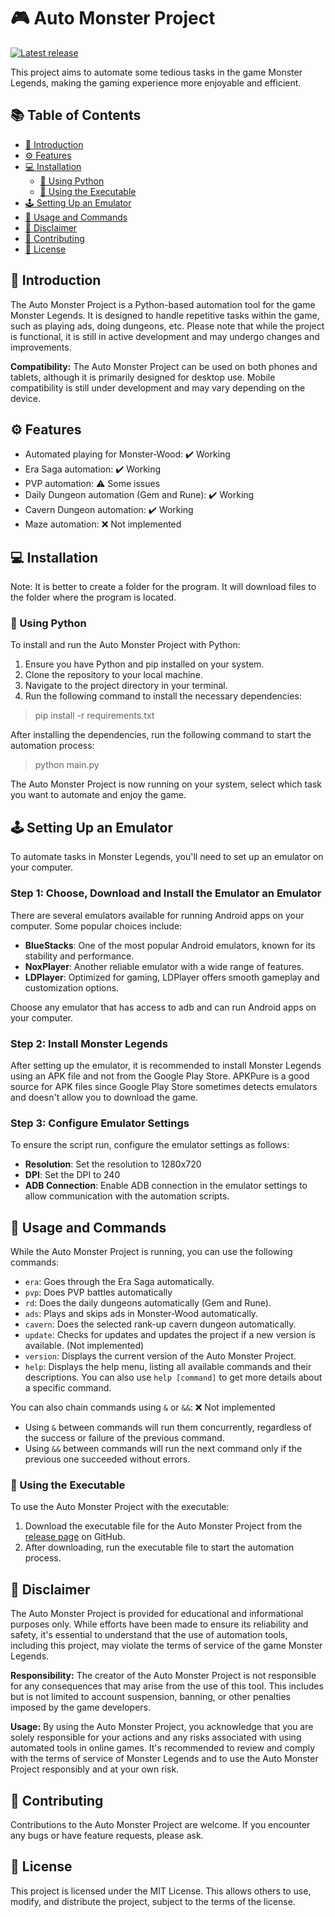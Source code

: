# 🎮 Auto Monster Project

[![Latest release](https://img.shields.io/github/v/release/some-guy250/AutoMonster?style=for-the-badge)](../../releases/latest)

This project aims to automate some tedious tasks in the game Monster Legends, making the gaming experience more
enjoyable and efficient.

## 📚 Table of Contents

- [🎯 Introduction](#-introduction)
- [⚙️ Features](#-features)
- [💻 Installation](#-installation)
    - [🐍 Using Python](#-using-python)
    - [🚀 Using the Executable](#-using-the-executable)
- [🕹️ Setting Up an Emulator](#-setting-up-an-emulator)
- [💬 Usage and Commands](#-usage-and-commands)
- [🚨 Disclaimer](#-disclaimer)
- [🤝 Contributing](#-contributing)
- [📜 License](#-license)

## 🎯 Introduction

The Auto Monster Project is a Python-based automation tool for the game Monster Legends. It is designed to handle
repetitive tasks within the game, such as playing ads, doing dungeons, etc. Please note that while the project is
functional, it is still in active development and may undergo changes and improvements.

**Compatibility:** The Auto Monster Project can be used on both phones and tablets, although it is primarily designed
for desktop use.
Mobile compatibility is still under development and may vary depending on the device.

## ⚙️ Features

- Automated playing for Monster-Wood: ✔️ Working
- Era Saga automation: ✔️ Working
- PVP automation: ⚠️ Some issues
- Daily Dungeon automation (Gem and Rune): ✔️ Working
- Cavern Dungeon automation: ✔️ Working
- Maze automation: ❌ Not implemented

## 💻 Installation

Note: It is better to create a folder for the program. It will download files to the folder where the program is
located.

### 🐍 Using Python

To install and run the Auto Monster Project with Python:

1. Ensure you have Python and pip installed on your system.
2. Clone the repository to your local machine.
3. Navigate to the project directory in your terminal.
4. Run the following command to install the necessary dependencies:

> pip install -r requirements.txt

After installing the dependencies, run the following command to start the automation process:

> python main.py

The Auto Monster Project is now running on your system, select which task you want to automate and enjoy the game.

## 🕹️ Setting Up an Emulator

To automate tasks in Monster Legends, you'll need to set up an emulator on your computer.

### Step 1: Choose, Download and Install the Emulator an Emulator

There are several emulators available for running Android apps on your computer. Some popular choices include:

- **BlueStacks**: One of the most popular Android emulators, known for its stability and performance.
- **NoxPlayer**: Another reliable emulator with a wide range of features.
- **LDPlayer**: Optimized for gaming, LDPlayer offers smooth gameplay and customization options.

Choose any emulator that has access to adb and can run Android apps on your computer.

### Step 2: Install Monster Legends

After setting up the emulator, it is recommended to install Monster Legends using an APK file and not from the Google
Play Store. APKPure is a good source for APK files since Google Play Store sometimes detects emulators and doesn't allow
you to download the game.

### Step 3: Configure Emulator Settings

To ensure the script run, configure the emulator settings as follows:

- **Resolution**: Set the resolution to 1280x720
- **DPI**: Set the DPI to 240
- **ADB Connection**: Enable ADB connection in the emulator settings to allow communication with the automation scripts.

## 💬 Usage and Commands

While the Auto Monster Project is running, you can use the following commands:

- `era`: Goes through the Era Saga automatically.
- `pvp`: Does PVP battles automatically
- `rd`: Does the daily dungeons automatically (Gem and Rune).
- `ads`: Plays and skips ads in Monster-Wood automatically.
- `cavern`: Does the selected rank-up cavern dungeon automatically.
- `update`: Checks for updates and updates the project if a new version is available. (Not implemented)
- `version`: Displays the current version of the Auto Monster Project.
- `help`: Displays the help menu, listing all available commands and their descriptions. You can also
  use `help [command]` to get more details about a specific command.

You can also chain commands using `&` or `&&`: ❌ Not implemented

- Using `&` between commands will run them concurrently, regardless of the success or failure of the previous command.
- Using `&&` between commands will run the next command only if the previous one succeeded without errors.

### 🚀 Using the Executable

To use the Auto Monster Project with the executable:

1. Download the executable file for the Auto Monster Project from the [release page](../../releases) on GitHub.
2. After downloading, run the executable file to start the automation process.

## 🚨 Disclaimer

The Auto Monster Project is provided for educational and informational purposes only. While efforts have been made to
ensure its reliability and safety, it's essential to understand that the use of automation tools, including this
project, may violate the terms of service of the game Monster Legends.

**Responsibility:** The creator of the Auto Monster Project is not responsible for any consequences that may arise from
the use of this tool. This includes but is not limited to account suspension, banning, or other penalties imposed by the
game developers.

**Usage:** By using the Auto Monster Project, you acknowledge that you are solely responsible for your actions and any
risks associated with using automated tools in online games. It's recommended to review and comply with the terms of
service of Monster Legends and to use the Auto Monster Project responsibly and at your own risk.

## 🤝 Contributing

Contributions to the Auto Monster Project are welcome. If you encounter any bugs or have feature requests, please ask.

## 📜 License

This project is licensed under the MIT License. This allows others to use, modify, and distribute the project, subject
to the terms of the license.

